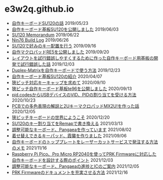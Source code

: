 # e3w2q.github.io

- [自作キーボードSU120の話](/1/) 2019/05/23
- [自作キーボード基板SU120を公開しました](/2/) 2019/06/03
- [SU120 Memorandum](/3/)  2019/06/22
- [Nin76 Build Log](/4/)  2019/06/26
- [SU120で好みのキー配置を行う](/5/)  2019/09/16
- [自作マクロパッドRE5を公開しました](/6/)  2019/09/20
- [レイアウトを試行錯誤しやすくするために作った自作キーボード用基板の開発で試行錯誤した話](/7/)  2019/12/03
- [Duplex-Matrixを自作キーボードで使う方法](/8/)  2019/12/23
- [自作キーボード基板SU120の紹介](/9/)  2020/04/07
- [狹ピッチ対応キーキャップを求めて](/10/)  2020/09/10
- [狹ピッチ自作キーボード基板te96を公開しました](/11/)  2020/09/13
- [pid.codesからUSBデバイスのVID、PIDの割り当てを受ける方法](/12/)  2020/10/23
- [PCBでの多色表現の解説と2UキーマクロパッドMX2U!を作った話](/13/)  2020/12/05
- [狭ピッチキーボードの世界にようこそ](/14/)  2020/12/20
- [SU120のキー割り当てをRemapで書き換える](/15/)  2021/03/13
- [調整可能なキーボード、Pangaeaを作っています](/16/)  2021/08/02
- [着せ替えできるキーパッド、霞襲を作りました](/17/)  2021/09/06
- [自作キーボードのトッププレートをレーザーカットサービスで発注する方法のメモ](/18/)  2021/11/16
- [Raspberry Pi Pico、Pro Micro RP2040を使ってPRK Firmwareに対応した自作キーボードを設計する際のポイント](/19/)  2021/12/03
- [調整可能なキーボード、Pangaeaの進捗とICのご案内](/20/)  2021/12/05
- [PRK Firmwareのドキュメントを充実させる方法](/21/)  2021/12/16
